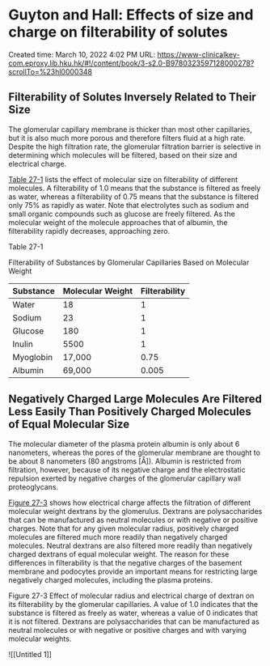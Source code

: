 # Guyton and Hall: Effects of size and charge on filterability of solutes

Created time: March 10, 2022 4:02 PM
URL: https://www-clinicalkey-com.eproxy.lib.hku.hk/#!/content/book/3-s2.0-B9780323597128000278?scrollTo=%23hl0000348

## Filterability of Solutes Inversely Related to Their Size

The glomerular capillary membrane is thicker than most other capillaries, but it is also much more porous and therefore filters fluid at a high rate. Despite the high filtration rate, the glomerular filtration barrier is selective in determining which molecules will be filtered, based on their size and electrical charge.

[Table 27-1](https://www-clinicalkey-com.eproxy.lib.hku.hk/t0010) lists the effect of molecular size on filterability of different molecules. A filterability of 1.0 means that the substance is filtered as freely as water, whereas a filterability of 0.75 means that the substance is filtered only 75% as rapidly as water. Note that electrolytes such as sodium and small organic compounds such as glucose are freely filtered. As the molecular weight of the molecule approaches that of albumin, the filterability rapidly decreases, approaching zero.

Table 27-1

Filterability of Substances by Glomerular Capillaries Based on Molecular Weight

| Substance | Molecular Weight | Filterability |
| --- | --- | --- |
| Water | 18 | 1 |
| Sodium | 23 | 1 |
| Glucose | 180 | 1 |
| Inulin | 5500 | 1 |
| Myoglobin | 17,000 | 0.75 |
| Albumin | 69,000 | 0.005 |

## Negatively Charged Large Molecules Are Filtered Less Easily Than Positively Charged Molecules of Equal Molecular Size

The molecular diameter of the plasma protein albumin is only about 6 nanometers, whereas the pores of the glomerular membrane are thought to be about 8 nanometers (80 angstroms [Å]). Albumin is restricted from filtration, however, because of its negative charge and the electrostatic repulsion exerted by negative charges of the glomerular capillary wall proteoglycans.

[Figure 27-3](https://www-clinicalkey-com.eproxy.lib.hku.hk/f0020) shows how electrical charge affects the filtration of different molecular weight dextrans by the glomerulus. Dextrans are polysaccharides that can be manufactured as neutral molecules or with negative or positive charges. Note that for any given molecular radius, positively charged molecules are filtered much more readily than negatively charged molecules. Neutral dextrans are also filtered more readily than negatively charged dextrans of equal molecular weight. The reason for these differences in filterability is that the negative charges of the basement membrane and podocytes provide an important means for restricting large negatively charged molecules, including the plasma proteins.

Figure 27-3 Effect of molecular radius and electrical charge of dextran on its filterability by the glomerular capillaries. A value of 1.0 indicates that the substance is filtered as freely as water, whereas a value of 0 indicates that it is not filtered. Dextrans are polysaccharides that can be manufactured as neutral molecules or with negative or positive charges and with varying molecular weights.

![[Untitled 1]]
